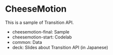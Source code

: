 # CheeseMotion

This is a sample of Transition API.

- cheesemotion-final: Sample
- cheesemotion-start: Codelab
- common: Data
- deck: Slides about Transition API (in Japanese)

